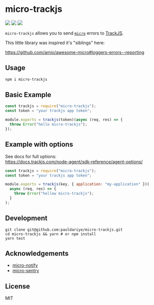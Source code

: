 # micro-trackjs

<p>
    <a href="https://github.com/tiagogm/micro-trackjs/actions?query=workflow%3Abuild" alt="build">
        <img src="https://github.com/tgmorais/micro-trackjs/workflows/build/badge.svg" /></a>
            <a href="https://github.com/tiagogm/micro-trackjs/actions?query=workflow%3Apublish" alt="publish">
        <img src="https://github.com/tgmorais/micro-trackjs/workflows/publish/badge.svg" /></a>
            <a href="https://www.npmjs.com/package/micro-trackjs" alt="npm package link">
        <img src="https://img.shields.io/npm/v/micro-trackjs/latest?label=micro-trackjs&style=flat-square" /></a>
        
</p>

`micro-trackjs` allows you to send [`micro`](https://github.com/zeit/micro) errors to [TrackJS](https://trackjs.com).

This little library was inspired it's "siblings" here:

https://github.com/amio/awesome-micro#loggers-errors--reporting

## Usage

```sh
npm i micro-trackjs
```

## Basic Example

```js
const trackjs = require("micro-trackjs");
const token = "your trackjs app token";

module.exports = trackjs(token)(async (req, res) => {
  throw Error("hello micro-trackjs");
});
```

## Example with options

See docs for full options:  
https://docs.trackjs.com/node-agent/sdk-reference/agent-options/

```javascript
const trackjs = require("micro-trackjs");
const token = "your trackjs app token";

module.exports = trackjs(key, { application: "my-application" })(
  async (req, res) => {
    throw Error("hellow micro-trackjs");
  }
);
```

## Development

```
git clone git@github.com:pauldariye/micro-trackjs.git
cd micro-trackjs && yarn # or npm install
yarn test
```

## Acknowledgements

- [micro-notify](https://github.com/pauldariye/micro-notify)
- [micro-sentry](https://github.com/tanmulabs/micro-sentry)

## License

MIT
